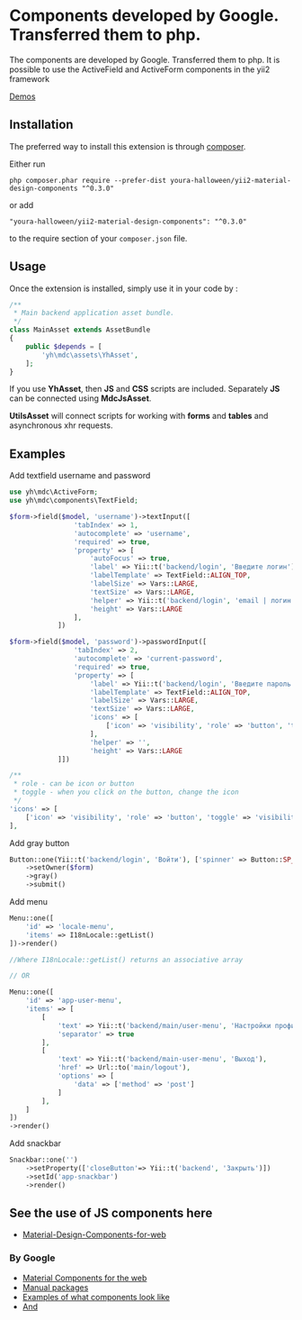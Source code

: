 # Components developed by Google. Transferred them to php.

The components are developed by Google. Transferred them to php. It is possible to use the ActiveField and ActiveForm components in the yii2 framework

[Demos](https://youra-h.github.io/page/yii2mdc.html)

## Installation

The preferred way to install this extension is through [composer](http://getcomposer.org/download/).

Either run

```
php composer.phar require --prefer-dist youra-halloween/yii2-material-design-components "^0.3.0"
```

or add

```
"youra-halloween/yii2-material-design-components": "^0.3.0"
```

to the require section of your `composer.json` file.

## Usage

Once the extension is installed, simply use it in your code by :

```php
/**
 * Main backend application asset bundle.
 */
class MainAsset extends AssetBundle
{
    public $depends = [
        'yh\mdc\assets\YhAsset',
    ];
}
```

If you use **YhAsset**, then **JS** and **CSS** scripts are included. Separately **JS** can be connected using **MdcJsAsset**.

**UtilsAsset** will connect scripts for working with **forms** and **tables** and asynchronous xhr requests.

## Examples

Add textfield username and password

```php
use yh\mdc\ActiveForm;
use yh\mdc\components\TextField;

$form->field($model, 'username')->textInput([
                'tabIndex' => 1,
                'autocomplete' => 'username',
                'required' => true,
                'property' => [
                    'autoFocus' => true,
                    'label' => Yii::t('backend/login', 'Введите логин'),
                    'labelTemplate' => TextField::ALIGN_TOP,
                    'labelSize' => Vars::LARGE,
                    'textSize' => Vars::LARGE,
                    'helper' => Yii::t('backend/login', 'email | логин'),
                    'height' => Vars::LARGE
                ],
            ])

$form->field($model, 'password')->passwordInput([
                'tabIndex' => 2,
                'autocomplete' => 'current-password',
                'required' => true,
                'property' => [
                    'label' => Yii::t('backend/login', 'Введите пароль'),
                    'labelTemplate' => TextField::ALIGN_TOP,
                    'labelSize' => Vars::LARGE,
                    'textSize' => Vars::LARGE,
                    'icons' => [
                        ['icon' => 'visibility', 'role' => 'button', 'toggle' => 'visibility_off']
                    ],
                    'helper' => '',
                    'height' => Vars::LARGE
            ]])

/**
 * role - can be icon or button
 * toggle - when you click on the button, change the icon
 */
'icons' => [
    ['icon' => 'visibility', 'role' => 'button', 'toggle' => 'visibility_off']
],

```

Add gray button

```php
Button::one(Yii::t('backend/login', 'Войти'), ['spinner' => Button::SP_AUTO], ['tabIndex' => 4])
    ->setOwner($form)
    ->gray()
    ->submit()
```

Add menu

```php
Menu::one([
    'id' => 'locale-menu',
    'items' => I18nLocale::getList()
])->render()

//Where I18nLocale::getList() returns an associative array

// OR

Menu::one([
    'id' => 'app-user-menu',
    'items' => [
        [
            'text' => Yii::t('backend/main/user-menu', 'Настройки профиля'),
            'separator' => true
        ],
        [
            'text' => Yii::t('backend/main-user-menu', 'Выход'),
            'href' => Url::to('main/logout'),
            'options' => [
                'data' => ['method' => 'post']
            ]
        ],
    ]
])
->render()
```

Add snackbar

```php
Snackbar::one('')
    ->setProperty(['closeButton'=> Yii::t('backend', 'Закрыть')])
    ->setId('app-snackbar')
    ->render()
```

## See the use of JS components here

- [Material-Design-Components-for-web](https://github.com/youra-h/MDC-web-template)
### By Google
- [Material Components for the web](https://github.com/material-components/material-components-web)
- [Manual packages](https://github.com/material-components/material-components-web/tree/master/packages)
- [Examples of what components look like](https://material.io/components?platform=web)
- [And](https://material-components.github.io/material-components-web-catalog/#/)
